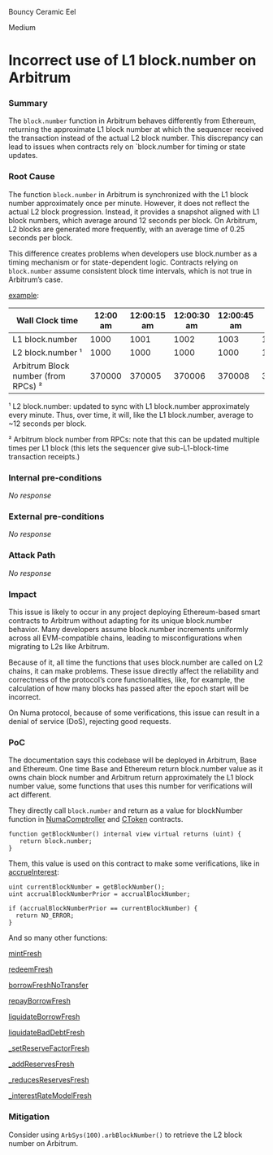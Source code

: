Bouncy Ceramic Eel

Medium

# Incorrect use of L1 block.number on Arbitrum

### Summary

The `block.number` function in Arbitrum behaves differently from Ethereum, returning the approximate L1 block number at which the sequencer received the transaction instead of the actual L2 block number. This discrepancy can lead to issues when contracts rely on `block.number for timing or state updates.

### Root Cause

The function `block.number` in Arbitrum is synchronized with the L1 block number approximately once per minute. However, it does not reflect the actual L2 block progression. Instead, it provides a snapshot aligned with L1 block numbers, which average around 12 seconds per block. On Arbitrum, L2 blocks are generated more frequently, with an average time of 0.25 seconds per block.

This difference creates problems when developers use block.number as a timing mechanism or for state-dependent logic. Contracts relying on `block.number` assume consistent block time intervals, which is not true in Arbitrum’s case.

[example](https://docs.arbitrum.io/build-decentralized-apps/arbitrum-vs-ethereum/block-numbers-and-time#example):

| Wall Clock time | 12:00 am | 12:00:15 am | 12:00:30 am | 12:00:45 am | 12:01 am | 12:01:15 am |
| --- | --- | --- | --- | --- | --- | --- |
| L1 block.number | 1000 | 1001 | 1002 | 1003 | 1004 | 1005 |
| L2 block.number ¹ | 1000 | 1000 | 1000 | 1000 | 1004 | 1004 |
| Arbitrum Block number (from RPCs) ² | 370000 | 370005 | 370006 | 370008 | 370012 | 370015 |

¹ L2 block.number: updated to sync with L1 block.number approximately every minute. Thus, over time, it will, like the L1 block.number, average to ~12 seconds per block.

² Arbitrum block number from RPCs: note that this can be updated multiple times per L1 block (this lets the sequencer give sub-L1-block-time transaction receipts.)

### Internal pre-conditions

_No response_

### External pre-conditions

_No response_

### Attack Path

_No response_

### Impact

This issue is likely to occur in any project deploying Ethereum-based smart contracts to Arbitrum without adapting for its unique block.number behavior. Many developers assume block.number increments uniformly across all EVM-compatible chains, leading to misconfigurations when migrating to L2s like Arbitrum.

Because of it, all time the functions that uses block.number are called on L2 chains, it can make problems. These issue directly affect the reliability and correctness of the protocol’s core functionalities, like, for example, the calculation of how many blocks has passed after the epoch start will be incorrect.

On Numa protocol, because of some verifications, this issue can result in a denial of service (DoS), rejecting good requests.

### PoC

The documentation says this codebase will be deployed in Arbitrum, Base and Ethereum. One time Base and Ethereum return block.number value as it owns chain block number and Arbitrum return approximately the L1 block number value, some functions that uses this number for verifications will act different. 

They directly call `block.number` and return as a value for blockNumber function in [NumaComptroller](https://github.com/sherlock-audit/2024-12-numa-audit/blob/ae1d7781efb4cb2c3a40c642887ddadeecabb97d/Numa/contracts/lending/NumaComptroller.sol#L1930-L1932) and [CToken](https://github.com/sherlock-audit/2024-12-numa-audit/blob/ae1d7781efb4cb2c3a40c642887ddadeecabb97d/Numa/contracts/lending/CToken.sol#L241-L243) contracts.

```Solidity
function getBlockNumber() internal view virtual returns (uint) {
   return block.number;
}
```

Them, this value is used on this contract to make some verifications, like in [accrueInterest](https://github.com/sherlock-audit/2024-12-numa-audit/blob/ae1d7781efb4cb2c3a40c642887ddadeecabb97d/Numa/contracts/lending/CToken.sol#L418):

```Solidity
uint currentBlockNumber = getBlockNumber();
uint accrualBlockNumberPrior = accrualBlockNumber;

if (accrualBlockNumberPrior == currentBlockNumber) {
  return NO_ERROR;
}
```

And so many other functions:

[mintFresh](https://github.com/sherlock-audit/2024-12-numa-audit/blob/ae1d7781efb4cb2c3a40c642887ddadeecabb97d/Numa/contracts/lending/CToken.sol#L534)

[redeemFresh](https://github.com/sherlock-audit/2024-12-numa-audit/blob/ae1d7781efb4cb2c3a40c642887ddadeecabb97d/Numa/contracts/lending/CToken.sol#L655)

[borrowFreshNoTransfer](https://github.com/sherlock-audit/2024-12-numa-audit/blob/ae1d7781efb4cb2c3a40c642887ddadeecabb97d/Numa/contracts/lending/CToken.sol#L756)

[repayBorrowFresh](https://github.com/sherlock-audit/2024-12-numa-audit/blob/ae1d7781efb4cb2c3a40c642887ddadeecabb97d/Numa/contracts/lending/CToken.sol#L838)

[liquidateBorrowFresh](https://github.com/sherlock-audit/2024-12-numa-audit/blob/ae1d7781efb4cb2c3a40c642887ddadeecabb97d/Numa/contracts/lending/CToken.sol#L973-L978)

[liquidateBadDebtFresh](https://github.com/sherlock-audit/2024-12-numa-audit/blob/ae1d7781efb4cb2c3a40c642887ddadeecabb97d/Numa/contracts/lending/CToken.sol#L1067-L1072)

[_setReserveFactorFresh](https://github.com/sherlock-audit/2024-12-numa-audit/blob/ae1d7781efb4cb2c3a40c642887ddadeecabb97d/Numa/contracts/lending/CToken.sol#L1407)

[_addReservesFresh](https://github.com/sherlock-audit/2024-12-numa-audit/blob/ae1d7781efb4cb2c3a40c642887ddadeecabb97d/Numa/contracts/lending/CToken.sol#L1454)

[_reducesReservesFresh](https://github.com/sherlock-audit/2024-12-numa-audit/blob/ae1d7781efb4cb2c3a40c642887ddadeecabb97d/Numa/contracts/lending/CToken.sol#L1513)

[_interestRateModelFresh](https://github.com/sherlock-audit/2024-12-numa-audit/blob/ae1d7781efb4cb2c3a40c642887ddadeecabb97d/Numa/contracts/lending/CToken.sol#L1576)

### Mitigation

Consider using `ArbSys(100).arbBlockNumber()` to retrieve the L2 block number on Arbitrum.

